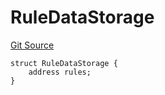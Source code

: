 # RuleDataStorage
[Git Source](https://github.com/thrackle-io/Tron_Internal/blob/1967bc8c4a91d28c4a17e06555cea67921b90fa3/src/economic/ruleProcessor/RuleProcessorDiamondLib.sol)


```solidity
struct RuleDataStorage {
    address rules;
}
```

